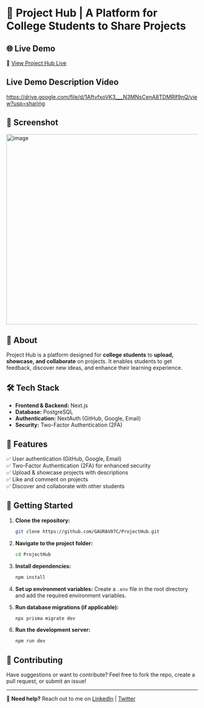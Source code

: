 # 🚀 Project Hub | A Platform for College Students to Share Projects

## 🌐 Live Demo

🔗 [View Project Hub Live](https://project-hub-rho.vercel.app/)


## Live Demo Description Video
https://drive.google.com/file/d/1AftvfxoVK3___N3MNsCenA8TDMRlf9nQ/view?usp=sharing

## 📸 Screenshot
<img width="959" height="500" alt="image" src="https://github.com/user-attachments/assets/b6210fc5-a986-44e5-9ff0-77620895cb53" />



## 📖 About

Project Hub is a platform designed for **college students** to **upload, showcase, and collaborate** on projects. It enables students to get feedback, discover new ideas, and enhance their learning experience.

## 🛠️ Tech Stack

- **Frontend & Backend:** Next.js
- **Database:** PostgreSQL
- **Authentication:** NextAuth (GitHub, Google, Email)
- **Security:** Two-Factor Authentication (2FA)

## 📌 Features

✅ User authentication (GitHub, Google, Email)\
✅ Two-Factor Authentication (2FA) for enhanced security\
✅ Upload & showcase projects with descriptions\
✅ Like and comment on projects\
✅ Discover and collaborate with other students

## 🚀 Getting Started

1. **Clone the repository:**

   ```bash
   git clone https://github.com/GAURAV07C/ProjectHub.git
   ```

2. **Navigate to the project folder:**

   ```bash
   cd ProjectHub
   ```

3. **Install dependencies:**

   ```bash
   npm install
   ```

4. **Set up environment variables:** Create a `.env` file in the root directory and add the required environment variables.

5. **Run database migrations (if applicable):**

   ```bash
   npx prisma migrate dev
   ```

6. **Run the development server:**

   ```bash
   npm run dev
   ```

## 🤝 Contributing

Have suggestions or want to contribute? Feel free to fork the repo, create a pull request, or submit an issue!

---

📩 **Need help?** Reach out to me on [LinkedIn](https://www.linkedin.com/in/gaurav07c/) | [Twitter](https://x.com/gaurav07c)

